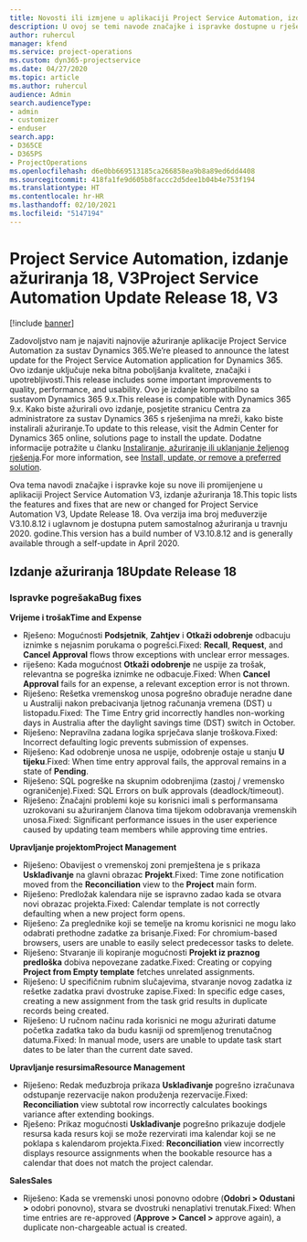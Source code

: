 ```yaml
---
title: Novosti ili izmjene u aplikaciji Project Service Automation, izdanje ažuriranja 18, V3
description: U ovoj se temi navode značajke i ispravke dostupne u rješenju Project Service Automation, izdanje ažuriranja 18, V3.
author: ruhercul
manager: kfend
ms.service: project-operations
ms.custom: dyn365-projectservice
ms.date: 04/27/2020
ms.topic: article
ms.author: ruhercul
audience: Admin
search.audienceType:
- admin
- customizer
- enduser
search.app:
- D365CE
- D365PS
- ProjectOperations
ms.openlocfilehash: d6e0bb669513185ca266858ea9b8a89ed6dd4408
ms.sourcegitcommit: 418fa1fe9d605b8faccc2d5dee1b04b4e753f194
ms.translationtype: HT
ms.contentlocale: hr-HR
ms.lasthandoff: 02/10/2021
ms.locfileid: "5147194"
---
```

# <a name="project-service-automation-update-release-18-v3"></a><span data-ttu-id="db333-103">Project Service Automation, izdanje ažuriranja 18, V3</span><span class="sxs-lookup"><span data-stu-id="db333-103">Project Service Automation Update Release 18, V3</span></span>

[!include [banner](../includes/psa-now-project-operations.md)]

<span data-ttu-id="db333-104">Zadovoljstvo nam je najaviti najnovije ažuriranje aplikacije Project Service Automation za sustav Dynamics 365.</span><span class="sxs-lookup"><span data-stu-id="db333-104">We’re pleased to announce the latest update for the Project Service Automation application for Dynamics 365.</span></span> <span data-ttu-id="db333-105">Ovo izdanje uključuje neka bitna poboljšanja kvalitete, značajki i upotrebljivosti.</span><span class="sxs-lookup"><span data-stu-id="db333-105">This release includes some important improvements to quality, performance, and usability.</span></span> <span data-ttu-id="db333-106">Ovo je izdanje kompatibilno sa sustavom Dynamics 365 9.x.</span><span class="sxs-lookup"><span data-stu-id="db333-106">This release is compatible with Dynamics 365 9.x.</span></span> <span data-ttu-id="db333-107">Kako biste ažurirali ovo izdanje, posjetite stranicu Centra za administratore za sustav Dynamics 365 s rješenjima na mreži, kako biste instalirali ažuriranje.</span><span class="sxs-lookup"><span data-stu-id="db333-107">To update to this release, visit the Admin Center for Dynamics 365 online, solutions page to install the update.</span></span> <span data-ttu-id="db333-108">Dodatne informacije potražite u članku [Instaliranje, ažuriranje ili uklanjanje željenog rješenja](https://docs.microsoft.com/power-platform/admin/install-remove-preferred-solution).</span><span class="sxs-lookup"><span data-stu-id="db333-108">For more information, see [Install, update, or remove a preferred solution](https://docs.microsoft.com/power-platform/admin/install-remove-preferred-solution).</span></span>

<span data-ttu-id="db333-109">Ova tema navodi značajke i ispravke koje su nove ili promijenjene u aplikaciji Project Service Automation V3, izdanje ažuriranja 18.</span><span class="sxs-lookup"><span data-stu-id="db333-109">This topic lists the features and fixes that are new or changed for Project Service Automation V3, Update Release 18.</span></span> <span data-ttu-id="db333-110">Ova verzija ima broj međuverzije V3.10.8.12 i uglavnom je dostupna putem samostalnog ažuriranja u travnju 2020. godine.</span><span class="sxs-lookup"><span data-stu-id="db333-110">This version has a build number of V3.10.8.12 and is generally available through a self-update in April 2020.</span></span>

## <a name="update-release-18"></a><span data-ttu-id="db333-111">Izdanje ažuriranja 18</span><span class="sxs-lookup"><span data-stu-id="db333-111">Update Release 18</span></span>

### <a name="bug-fixes"></a><span data-ttu-id="db333-112">Ispravke pogrešaka</span><span class="sxs-lookup"><span data-stu-id="db333-112">Bug fixes</span></span>

<span data-ttu-id="db333-113">**Vrijeme i trošak**</span><span class="sxs-lookup"><span data-stu-id="db333-113">**Time and Expense**</span></span>

- <span data-ttu-id="db333-114">Rješeno: Mogućnosti **Podsjetnik**, **Zahtjev** i **Otkaži odobrenje** odbacuju iznimke s nejasnim porukama o pogrešci.</span><span class="sxs-lookup"><span data-stu-id="db333-114">Fixed: **Recall**, **Request**, and **Cancel Approval** flows throw exceptions with unclear error messages.</span></span>
- <span data-ttu-id="db333-115">riješeno: Kada mogućnost **Otkaži odobrenje** ne uspije za trošak, relevantna se pogreška iznimke ne odbacuje.</span><span class="sxs-lookup"><span data-stu-id="db333-115">Fixed: When **Cancel Approval** fails for an expense, a relevant exception error is not thrown.</span></span>
- <span data-ttu-id="db333-116">Riješeno: Rešetka vremenskog unosa pogrešno obrađuje neradne dane u Australiji nakon prebacivanja ljetnog računanja vremena (DST) u listopadu.</span><span class="sxs-lookup"><span data-stu-id="db333-116">Fixed: The Time Entry grid incorrectly handles non-working days in Australia after the daylight savings time (DST) switch in October.</span></span>
- <span data-ttu-id="db333-117">Riješeno: Nepravilna zadana logika sprječava slanje troškova.</span><span class="sxs-lookup"><span data-stu-id="db333-117">Fixed: Incorrect defaulting logic prevents submission of expenses.</span></span>
- <span data-ttu-id="db333-118">Riješeno: Kad odobrenje unosa ne uspije, odobrenje ostaje u stanju **U tijeku**.</span><span class="sxs-lookup"><span data-stu-id="db333-118">Fixed: When time entry approval fails, the approval remains in a state of **Pending**.</span></span>
- <span data-ttu-id="db333-119">Riješeno: SQL pogreške na skupnim odobrenjima (zastoj / vremensko ograničenje).</span><span class="sxs-lookup"><span data-stu-id="db333-119">Fixed: SQL Errors on bulk approvals (deadlock/timeout).</span></span>
- <span data-ttu-id="db333-120">Riješeno: Značajni problemi koje su korisnici imali s performansama uzrokovani su ažuriranjem članova tima tijekom odobravanja vremenskih unosa.</span><span class="sxs-lookup"><span data-stu-id="db333-120">Fixed: Significant performance issues in the user experience caused by updating team members while approving time entries.</span></span>

<span data-ttu-id="db333-121">**Upravljanje projektom**</span><span class="sxs-lookup"><span data-stu-id="db333-121">**Project Management**</span></span>

- <span data-ttu-id="db333-122">Riješeno: Obavijest o vremenskoj zoni premještena je s prikaza **Usklađivanje** na glavni obrazac **Projekt**.</span><span class="sxs-lookup"><span data-stu-id="db333-122">Fixed: Time zone notification moved from the **Reconciliation** view to the **Project** main form.</span></span>
- <span data-ttu-id="db333-123">Riješeno: Predložak kalendara nije se ispravno zadao kada se otvara novi obrazac projekta.</span><span class="sxs-lookup"><span data-stu-id="db333-123">Fixed: Calendar template is not correctly defaulting when a new project form opens.</span></span>
- <span data-ttu-id="db333-124">Riješeno: Za preglednike koji se temelje na kromu korisnici ne mogu lako odabrati prethodne zadatke za brisanje.</span><span class="sxs-lookup"><span data-stu-id="db333-124">Fixed: For chromium-based browsers, users are unable to easily select predecessor tasks to delete.</span></span>
- <span data-ttu-id="db333-125">Riješeno: Stvaranje ili kopiranje mogućnosti **Projekt iz praznog predloška** dobiva nepovezane zadatke.</span><span class="sxs-lookup"><span data-stu-id="db333-125">Fixed: Creating or copying **Project from Empty template** fetches unrelated assignments.</span></span>
- <span data-ttu-id="db333-126">Riješeno: U specifičnim rubnim slučajevima, stvaranje novog zadatka iz rešetke zadatka pravi dvostruke zapise.</span><span class="sxs-lookup"><span data-stu-id="db333-126">Fixed: In specific edge cases, creating a new assignment from the task grid results in duplicate records being created.</span></span>
- <span data-ttu-id="db333-127">Riješeno: U ručnom načinu rada korisnici ne mogu ažurirati datume početka zadatka tako da budu kasniji od spremljenog trenutačnog datuma.</span><span class="sxs-lookup"><span data-stu-id="db333-127">Fixed: In manual mode, users are unable to update task start dates to be later than the current date saved.</span></span>

<span data-ttu-id="db333-128">**Upravljanje resursima**</span><span class="sxs-lookup"><span data-stu-id="db333-128">**Resource Management**</span></span>

- <span data-ttu-id="db333-129">Riješeno: Redak međuzbroja prikaza **Usklađivanje** pogrešno izračunava odstupanje rezervacije nakon produženja rezervacije.</span><span class="sxs-lookup"><span data-stu-id="db333-129">Fixed: **Reconciliation** view subtotal row incorrectly calculates bookings variance after extending bookings.</span></span>
- <span data-ttu-id="db333-130">Rješeno: Prikaz mogućnosti **Usklađivanje** pogrešno prikazuje dodjele resursa kada resurs koji se može rezervirati ima kalendar koji se ne poklapa s kalendarom projekta.</span><span class="sxs-lookup"><span data-stu-id="db333-130">Fixed: **Reconciliation** view incorrectly displays resource assignments when the bookable resource has a calendar that does not match the project calendar.</span></span>

<span data-ttu-id="db333-131">**Sales**</span><span class="sxs-lookup"><span data-stu-id="db333-131">**Sales**</span></span>

- <span data-ttu-id="db333-132">Riješeno: Kada se vremenski unosi ponovno odobre (**Odobri > Odustani >** odobri ponovno), stvara se dvostruki nenaplativi trenutak.</span><span class="sxs-lookup"><span data-stu-id="db333-132">Fixed: When time entries are re-approved (**Approve > Cancel >** approve again), a duplicate non-chargeable actual is created.</span></span>
